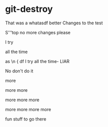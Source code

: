 # git-destroy

That was a whatasdf better
Changes to the test


S'''top no more changes please

I try


 all the time


 as \n {
     df
I try all the time- LIAR

No don't do it

more

more more

more more more

more more more more

fun stuff to go there